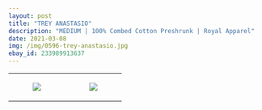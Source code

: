 ```yaml
---
layout: post
title: "TREY ANASTASIO"
description: "MEDIUM | 100% Combed Cotton Preshrunk | Royal Apparel"
date: 2021-03-08
img: /img/0596-trey-anastasio.jpg
ebay_id: 233989913637
---
```




<table style="width:100%;"><tr><td style="vertical-align:top;">
      <figure class="tmblr-full" data-orig-height="2048" data-orig-width="1365" data-orig-src="https://concertshirts.netlify.app/shirts/0596/0596-01.jpg"><img src="https://64.media.tumblr.com/bc78116b35df5de4a191d329435075c0/255ff1fa36b91419-b0/s540x810/2d6704c475e87c579ee285b8a0772d705adc8927.jpg" data-orig-height="2048" data-orig-width="1365" data-orig-src="https://concertshirts.netlify.app/shirts/0596/0596-01.jpg"/></figure></td>
    <td style="vertical-align:top;">
      <figure class="tmblr-full" data-orig-height="2048" data-orig-width="1365" data-orig-src="https://concertshirts.netlify.app/shirts/0596/0596-02.jpg"><img src="https://64.media.tumblr.com/c20d594dc8ef6838456dc73ab5bf3268/255ff1fa36b91419-8b/s540x810/d02ecb7ff57e2262ffb73daaab6a04c6053220fb.jpg" data-orig-height="2048" data-orig-width="1365" data-orig-src="https://concertshirts.netlify.app/shirts/0596/0596-02.jpg"/></figure></td>
  </tr></table>
